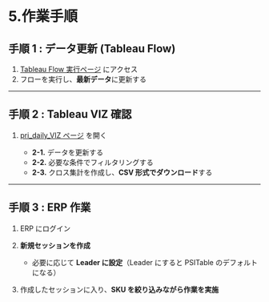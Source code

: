 # 5.作業手順

## 手順 1 : データ更新 (Tableau Flow)

1. [Tableau Flow 実行ページ](https://prod-apnortheast-a.online.tableau.com/#/site/tential/flows/858075/overview) にアクセス
2. フローを実行し、**最新データ**に更新する

---

## 手順 2 : Tableau VIZ 確認

1. [pri\_daily\_VIZ ページ](https://prod-apnortheast-a.online.tableau.com/#/site/tential/views/pri_daily_VIZ/5?:iid=1) を開く

   * **2-1.** データを更新する
   * **2-2.** 必要な条件でフィルタリングする
   * **2-3.** クロス集計を作成し、**CSV 形式でダウンロード**する

---

## 手順 3 : ERP 作業

1. ERP にログイン
2. **新規セッションを作成**

   * 必要に応じて **Leader に設定**（Leader にすると PSITable のデフォルトになる）
3. 作成したセッションに入り、**SKU を絞り込みながら作業を実施**
